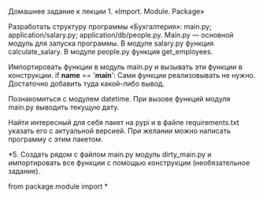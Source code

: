 Домашнее задание к лекции 1. «Import. Module. Package»


Разработать структуру программы «Бухгалтерия»:
main.py;
application/salary.py;
application/db/people.py.
Main.py — основной модуль для запуска программы.
В модуле salary.py функция calculate_salary.
В модуле people.py функция get_employees.

Импортировать функции в модуль main.py и вызывать эти функции в конструкции.
if __name__ == '__main__':
Сами функции реализовывать не нужно. Достаточно добавить туда какой-либо вывод.

Познакомиться с модулем datetime. При вызове функций модуля main.py выводить текущую дату.

Найти интересный для себя пакет на pypi и в файле requirements.txt указать его с актуальной версией. При желании можно написать программу с этим пакетом.

*5. Создать рядом с файлом main.py модуль dirty_main.py и импортировать все функции с помощью конструкции (необязательное задание).

from package.module import *

